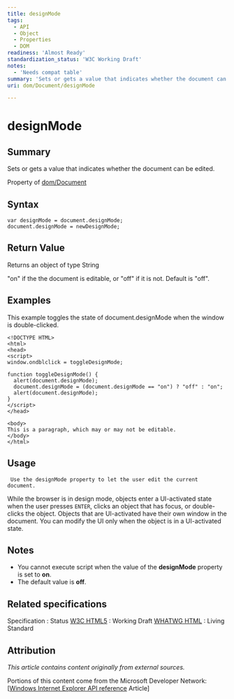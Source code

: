```yaml
---
title: designMode
tags:
  - API
  - Object
  - Properties
  - DOM
readiness: 'Almost Ready'
standardization_status: 'W3C Working Draft'
notes:
  - 'Needs compat table'
summary: 'Sets or gets a value that indicates whether the document can be edited.'
uri: dom/Document/designMode

---
```

# designMode

## Summary

Sets or gets a value that indicates whether the document can be edited.

<span data-meta="applies_to" data-type="key">Property of <span data-type="value">[dom/Document](/dom/Document)</span></span>

## Syntax

``` {.js}
var designMode = document.designMode;
document.designMode = newDesignMode;
```

## Return Value

<span data-meta="return" data-type="key">Returns an object of type <span data-type="value">String</span></span>

"on" if the the document is editable, or "off" if it is not. Default is "off".

## Examples

This example toggles the state of document.designMode when the window is double-clicked.

``` {.html}
<!DOCTYPE HTML>
<html>
<head>
<script>
window.ondblclick = toggleDesignMode;

function toggleDesignMode() {
  alert(document.designMode);
  document.designMode = (document.designMode == "on") ? "off" : "on";
  alert(document.designMode);
}
</script>
</head>

<body>
This is a paragraph, which may or may not be editable.
</body>
</html>
```

## Usage

     Use the designMode property to let the user edit the current document.

While the browser is in design mode, objects enter a UI-activated state when the user presses `ENTER`, clicks an object that has focus, or double-clicks the object. Objects that are UI-activated have their own window in the document. You can modify the UI only when the object is in a UI-activated state.

## Notes

-   You cannot execute script when the value of the **designMode** property is set to **on**.
-   The default value is **off**.

## Related specifications

Specification
:   Status
[W3C HTML5](http://www.w3.org/TR/html5/editing.html#designMode)
:   Working Draft
[WHATWG HTML](http://www.whatwg.org/specs/web-apps/current-work/multipage/editing.html#designMode)
:   Living Standard

## Attribution

*This article contains content originally from external sources.*

Portions of this content come from the Microsoft Developer Network: [[Windows Internet Explorer API reference](http://msdn.microsoft.com/en-us/library/ie/hh828809%28v=vs.85%29.aspx) Article]

